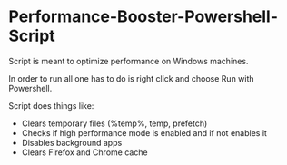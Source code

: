 # Performance-Booster-Powershell-Script

Script is meant to optimize performance on Windows machines.

In order to run all one has to do is right click and choose Run with Powershell.

Script does things like:

- Clears temporary files (%temp%, temp, prefetch)
- Checks if high performance mode is enabled and if not enables it
- Disables background apps
- Clears Firefox and Chrome cache
